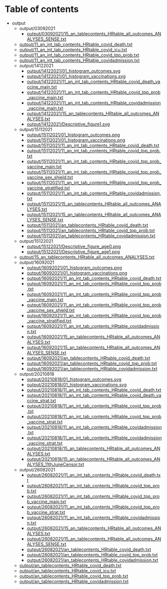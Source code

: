# Table of contents

* output
  * output/03092021
    * [output/03092021/15_an_tablecontents_HRtable_all_outcomes_ANALYSES_SENSE.txt](output/03092021/15_an_tablecontents_HRtable_all_outcomes_ANALYSES_SENSE.txt)
  * [output/11_an_int_tab_contents_HRtable_covid_death.txt](output/11_an_int_tab_contents_HRtable_covid_death.txt)
  * [output/11_an_int_tab_contents_HRtable_covid_icu.txt](output/11_an_int_tab_contents_HRtable_covid_icu.txt)
  * [output/11_an_int_tab_contents_HRtable_covid_tpp_prob.txt](output/11_an_int_tab_contents_HRtable_covid_tpp_prob.txt)
  * [output/11_an_int_tab_contents_HRtable_covidadmission.txt](output/11_an_int_tab_contents_HRtable_covidadmission.txt)
  * output/14122021
    * [output/14122021/01_histogram_outcomes.svg](output/14122021/01_histogram_outcomes.svg)
    * [output/14122021/01_histogram_vaccinations.svg](output/14122021/01_histogram_vaccinations.svg)
    * [output/14122021/11_an_int_tab_contents_HRtable_covid_death_vaccine_main.txt](output/14122021/11_an_int_tab_contents_HRtable_covid_death_vaccine_main.txt)
    * [output/14122021/11_an_int_tab_contents_HRtable_covid_tpp_prob_vaccine_main.txt](output/14122021/11_an_int_tab_contents_HRtable_covid_tpp_prob_vaccine_main.txt)
    * [output/14122021/11_an_int_tab_contents_HRtable_covidadmission_vaccine_main.txt](output/14122021/11_an_int_tab_contents_HRtable_covidadmission_vaccine_main.txt)
    * [output/14122021/15_an_tablecontents_HRtable_all_outcomes_ANALYSES.txt](output/14122021/15_an_tablecontents_HRtable_all_outcomes_ANALYSES.txt)
    * [output/14122021/Descriptive_figure1.svg](output/14122021/Descriptive_figure1.svg)
  * output/15112021
    * [output/15112021/01_histogram_outcomes.png](output/15112021/01_histogram_outcomes.png)
    * [output/15112021/01_histogram_vaccinations.png](output/15112021/01_histogram_vaccinations.png)
    * [output/15112021/11_an_int_tab_contents_HRtable_covid_death.txt](output/15112021/11_an_int_tab_contents_HRtable_covid_death.txt)
    * [output/15112021/11_an_int_tab_contents_HRtable_covid_tpp_prob.txt](output/15112021/11_an_int_tab_contents_HRtable_covid_tpp_prob.txt)
    * [output/15112021/11_an_int_tab_contents_HRtable_covid_tpp_prob_vaccine_main.txt](output/15112021/11_an_int_tab_contents_HRtable_covid_tpp_prob_vaccine_main.txt)
    * [output/15112021/11_an_int_tab_contents_HRtable_covid_tpp_prob_vaccine_sex_shield.txt](output/15112021/11_an_int_tab_contents_HRtable_covid_tpp_prob_vaccine_sex_shield.txt)
    * [output/15112021/11_an_int_tab_contents_HRtable_covid_tpp_prob_vaccine_stratified.txt](output/15112021/11_an_int_tab_contents_HRtable_covid_tpp_prob_vaccine_stratified.txt)
    * [output/15112021/11_an_int_tab_contents_HRtable_covidadmission.txt](output/15112021/11_an_int_tab_contents_HRtable_covidadmission.txt)
    * [output/15112021/15_an_tablecontents_HRtable_all_outcomes_ANALYSES.txt](output/15112021/15_an_tablecontents_HRtable_all_outcomes_ANALYSES.txt)
    * [output/15112021/15_an_tablecontents_HRtable_all_outcomes_ANALYSES_SENSE.txt](output/15112021/15_an_tablecontents_HRtable_all_outcomes_ANALYSES_SENSE.txt)
    * [output/15112021/an_tablecontents_HRtable_covid_death.txt](output/15112021/an_tablecontents_HRtable_covid_death.txt)
    * [output/15112021/an_tablecontents_HRtable_covid_tpp_prob.txt](output/15112021/an_tablecontents_HRtable_covid_tpp_prob.txt)
    * [output/15112021/an_tablecontents_HRtable_covidadmission.txt](output/15112021/an_tablecontents_HRtable_covidadmission.txt)
  * output/15122021
    * [output/15122021/Descriptive_figure_age0.png](output/15122021/Descriptive_figure_age0.png)
    * [output/15122021/Descriptive_figure_age1.png](output/15122021/Descriptive_figure_age1.png)
  * [output/15_an_tablecontents_HRtable_all_outcomes_ANALYSES.txt](output/15_an_tablecontents_HRtable_all_outcomes_ANALYSES.txt)
  * output/16092021
    * [output/16092021/01_histogram_outcomes.png](output/16092021/01_histogram_outcomes.png)
    * [output/16092021/01_histogram_vaccinations.png](output/16092021/01_histogram_vaccinations.png)
    * [output/16092021/11_an_int_tab_contents_HRtable_covid_death.txt](output/16092021/11_an_int_tab_contents_HRtable_covid_death.txt)
    * [output/16092021/11_an_int_tab_contents_HRtable_covid_tpp_prob.txt](output/16092021/11_an_int_tab_contents_HRtable_covid_tpp_prob.txt)
    * [output/16092021/11_an_int_tab_contents_HRtable_covid_tpp_prob_vaccine_main.txt](output/16092021/11_an_int_tab_contents_HRtable_covid_tpp_prob_vaccine_main.txt)
    * [output/16092021/11_an_int_tab_contents_HRtable_covid_tpp_prob_vaccine_sex_shield.txt](output/16092021/11_an_int_tab_contents_HRtable_covid_tpp_prob_vaccine_sex_shield.txt)
    * [output/16092021/11_an_int_tab_contents_HRtable_covid_tpp_prob_vaccine_stratified.txt](output/16092021/11_an_int_tab_contents_HRtable_covid_tpp_prob_vaccine_stratified.txt)
    * [output/16092021/11_an_int_tab_contents_HRtable_covidadmission.txt](output/16092021/11_an_int_tab_contents_HRtable_covidadmission.txt)
    * [output/16092021/15_an_tablecontents_HRtable_all_outcomes_ANALYSES.txt](output/16092021/15_an_tablecontents_HRtable_all_outcomes_ANALYSES.txt)
    * [output/16092021/15_an_tablecontents_HRtable_all_outcomes_ANALYSES_SENSE.txt](output/16092021/15_an_tablecontents_HRtable_all_outcomes_ANALYSES_SENSE.txt)
    * [output/16092021/an_tablecontents_HRtable_covid_death.txt](output/16092021/an_tablecontents_HRtable_covid_death.txt)
    * [output/16092021/an_tablecontents_HRtable_covid_tpp_prob.txt](output/16092021/an_tablecontents_HRtable_covid_tpp_prob.txt)
    * [output/16092021/an_tablecontents_HRtable_covidadmission.txt](output/16092021/an_tablecontents_HRtable_covidadmission.txt)
  * output/20210818
    * [output/20210818/01_histogram_outcomes.svg](output/20210818/01_histogram_outcomes.svg)
    * [output/20210818/01_histogram_vaccinations.svg](output/20210818/01_histogram_vaccinations.svg)
    * [output/20210818/11_an_int_tab_contents_HRtable_covid_death.txt](output/20210818/11_an_int_tab_contents_HRtable_covid_death.txt)
    * [output/20210818/11_an_int_tab_contents_HRtable_covid_death_vaccine_strat.txt](output/20210818/11_an_int_tab_contents_HRtable_covid_death_vaccine_strat.txt)
    * [output/20210818/11_an_int_tab_contents_HRtable_covid_tpp_prob.txt](output/20210818/11_an_int_tab_contents_HRtable_covid_tpp_prob.txt)
    * [output/20210818/11_an_int_tab_contents_HRtable_covid_tpp_prob_vaccine_strat.txt](output/20210818/11_an_int_tab_contents_HRtable_covid_tpp_prob_vaccine_strat.txt)
    * [output/20210818/11_an_int_tab_contents_HRtable_covidadmission.txt](output/20210818/11_an_int_tab_contents_HRtable_covidadmission.txt)
    * [output/20210818/11_an_int_tab_contents_HRtable_covidadmission_vaccine_strat.txt](output/20210818/11_an_int_tab_contents_HRtable_covidadmission_vaccine_strat.txt)
    * [output/20210818/15_an_tablecontents_HRtable_all_outcomes_ANALYSES.txt](output/20210818/15_an_tablecontents_HRtable_all_outcomes_ANALYSES.txt)
    * [output/20210818/15_an_tablecontents_HRtable_all_outcomes_ANALYSES_11thJuneCensor.txt](output/20210818/15_an_tablecontents_HRtable_all_outcomes_ANALYSES_11thJuneCensor.txt)
  * output/26082021
    * [output/26082021/11_an_int_tab_contents_HRtable_covid_death.txt](output/26082021/11_an_int_tab_contents_HRtable_covid_death.txt)
    * [output/26082021/11_an_int_tab_contents_HRtable_covid_tpp_prob.txt](output/26082021/11_an_int_tab_contents_HRtable_covid_tpp_prob.txt)
    * [output/26082021/11_an_int_tab_contents_HRtable_covid_tpp_prob_vaccine_main.txt](output/26082021/11_an_int_tab_contents_HRtable_covid_tpp_prob_vaccine_main.txt)
    * [output/26082021/11_an_int_tab_contents_HRtable_covid_tpp_prob_vaccine_strat.txt](output/26082021/11_an_int_tab_contents_HRtable_covid_tpp_prob_vaccine_strat.txt)
    * [output/26082021/11_an_int_tab_contents_HRtable_covidadmission.txt](output/26082021/11_an_int_tab_contents_HRtable_covidadmission.txt)
    * [output/26082021/15_an_tablecontents_HRtable_all_outcomes_ANALYSES.txt](output/26082021/15_an_tablecontents_HRtable_all_outcomes_ANALYSES.txt)
    * [output/26082021/15_an_tablecontents_HRtable_all_outcomes_ANALYSES_SENSE.txt](output/26082021/15_an_tablecontents_HRtable_all_outcomes_ANALYSES_SENSE.txt)
    * [output/26082021/an_tablecontents_HRtable_covid_death.txt](output/26082021/an_tablecontents_HRtable_covid_death.txt)
    * [output/26082021/an_tablecontents_HRtable_covid_tpp_prob.txt](output/26082021/an_tablecontents_HRtable_covid_tpp_prob.txt)
    * [output/26082021/an_tablecontents_HRtable_covidadmission.txt](output/26082021/an_tablecontents_HRtable_covidadmission.txt)
  * [output/an_tablecontents_HRtable_covid_death.txt](output/an_tablecontents_HRtable_covid_death.txt)
  * [output/an_tablecontents_HRtable_covid_icu.txt](output/an_tablecontents_HRtable_covid_icu.txt)
  * [output/an_tablecontents_HRtable_covid_tpp_prob.txt](output/an_tablecontents_HRtable_covid_tpp_prob.txt)
  * [output/an_tablecontents_HRtable_covidadmission.txt](output/an_tablecontents_HRtable_covidadmission.txt)